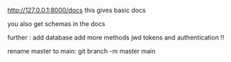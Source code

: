 http://127.0.0.1:8000/docs  this gives basic docs 

you also get schemas in the docs 

further :
add database
add more methods
jwd tokens and authentication !!

rename master to main:
git branch -m master main
